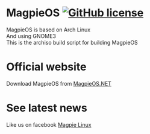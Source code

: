 # MagpieOS [![GitHub license](https://img.shields.io/github/license/calamares/calamares.svg)](https://github.com/Rizwan-Hasan/MagpieOS/blob/master/LICENSE)

MagpieOS is based on Arch Linux<br>
And using GNOME3<br>
This is the archiso build script for building MagpieOS
<!--
# Review video (YouTube)

<a href="https://www.youtube.com/watch?v=2n0ImBuvTVY">
  <img src="https://i.ytimg.com/vi/OYPMCaBzlH8/maxresdefault.jpg" width="500px"></img></a> 
-->
# Official website

Download MagpieOS from <a href="http://magpieos.net">MagpieOS.NET</a>

# See latest news

Like us on facebook <a href="https://www.facebook.com/magpieos">Magpie Linux</a>
